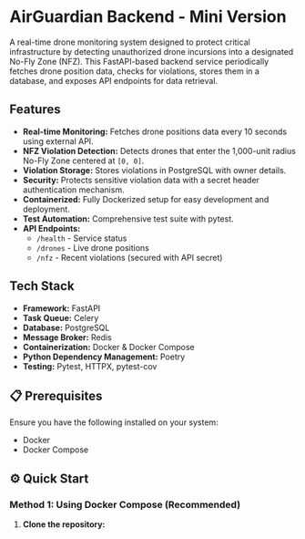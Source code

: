 # AirGuardian Backend - Mini Version

A real-time drone monitoring system designed to protect critical infrastructure by detecting unauthorized drone incursions into a designated No-Fly Zone (NFZ). This FastAPI-based backend service periodically fetches drone position data, checks for violations, stores them in a database, and exposes API endpoints for data retrieval.

## Features

- **Real-time Monitoring:** Fetches drone positions data every 10 seconds using external API.
- **NFZ Violation Detection:** Detects drones that enter the 1,000-unit radius No-Fly Zone centered at `[0, 0]`.
- **Violation Storage:** Stores violations in PostgreSQL with owner details.
- **Security:** Protects sensitive violation data with a secret header authentication mechanism.
- **Containerized:** Fully Dockerized setup for easy development and deployment.
- **Test Automation:** Comprehensive test suite with pytest.
- **API Endpoints:** 
  - `/health` - Service status
  - `/drones` - Live drone positions
  - `/nfz` - Recent violations (secured with API secret)

## Tech Stack

-   **Framework:** FastAPI
-   **Task Queue:** Celery
-   **Database:** PostgreSQL
-   **Message Broker:** Redis
-   **Containerization:** Docker & Docker Compose
-   **Python Dependency Management:** Poetry
-   **Testing:** Pytest, HTTPX, pytest-cov

## 📋 Prerequisites

Ensure you have the following installed on your system:
-   Docker
-   Docker Compose
## ⚙️ Quick Start

### Method 1: Using Docker Compose (Recommended)
1.  **Clone the repository:**
    ```bash
    ```
